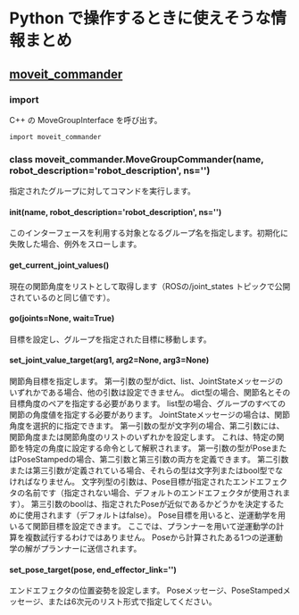 # Python で操作するときに使えそうな情報まとめ

## [moveit_commander](https://robo-marc.github.io/moveit_documents/moveit_commander.html)

### import
C++ の MoveGroupInterface を呼び出す。
```
import moveit_commander
```

### class moveit_commander.MoveGroupCommander(name, robot_description='robot_description', ns='')
指定されたグループに対してコマンドを実行します。

#### __init__(name, robot_description='robot_description', ns='')
このインターフェースを利用する対象となるグループ名を指定します。初期化に失敗した場合、例外をスローします。

#### get_current_joint_values()
現在の関節角度をリストとして取得します（ROSの/joint_states トピックで公開されているのと同じ値です）。

#### go(joints=None, wait=True)
目標を設定し、グループを指定された目標に移動します。

#### set_joint_value_target(arg1, arg2=None, arg3=None)
関節角目標を指定します。 第一引数の型がdict、list、JointStateメッセージのいずれかである場合、他の引数は設定できません。
dict型の場合、関節名とその目標角度のペアを指定する必要があります。
list型の場合、グループのすべての関節の角度値を指定する必要があります。 
JointStateメッセージの場合は、関節角度を選択的に指定できます。 
第一引数の型が文字列の場合、第二引数には、関節角度または関節角度のリストのいずれかを設定します。
これは、特定の関節を特定の角度に設定する命令として解釈されます。
第一引数の型がPoseまたはPoseStampedの場合、第二引数と第三引数の両方を定義できます。
第二引数または第三引数が定義されている場合、それらの型は文字列またはbool型でなければなりません。
文字列型の引数は、Pose目標が指定されたエンドエフェクタの名前です（指定されない場合、デフォルトのエンドエフェクタが使用されます）。
第三引数のboolは、指定されたPoseが近似であるかどうかを決定するために使用されます（デフォルトはfalse）。
Pose目標を用いると、逆運動学を用いるて関節目標を設定できます。
ここでは、プランナーを用いて逆運動学の計算を複数試行するわけではありません。
Poseから計算されたある1つの逆運動学の解がプランナーに送信されます。

#### set_pose_target(pose, end_effector_link='')
エンドエフェクタの位置姿勢を設定します。
Poseメッセージ、PoseStampedメッセージ、または6次元のリスト形式で指定してください。




